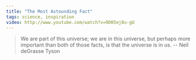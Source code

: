 ```yaml
---
title: "The Most Astounding Fact"
tags: science, inspiration
video: http://www.youtube.com/watch?v=9D05ej8u-gU
---
```


> We are part of this universe; we are in this universe, but perhaps more
> important than both of those facts, is that the universe is in us.
> -- Neil deGrasse Tyson